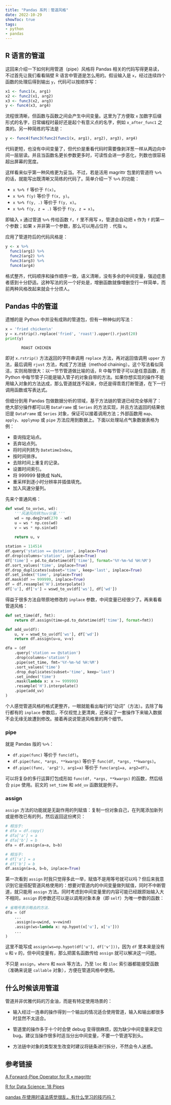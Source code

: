 ```yaml
---
title: "Pandas 系列：管道风格"
date: 2022-10-29
showToc: true
tags:
- python
- pandas
---
```


## R 语言的管道

这回来介绍一下如何利用管道（pipe）风格将 Pandas 相关的代码写得更易读，不过首先让我们看看隔壁 R 语言中管道是怎么用的。假设输入是 `x`，经过连续四个函数的处理后得到输出 `y`，代码可以按顺序写：

```R
x1 <- func1(x, arg1)
x2 <- func2(x1, arg2)
x3 <- func3(x2, arg3)
y <- func4(x3, arg4)
```

<!--more-->

流程很清晰，但函数与函数之间会产生中间变量。这里为了方便取 `x` 加数字后缀形式的名字，日常编程时最好还是起个有意义点的名字，例如 `x_after_func1` 之类的。另一种简练的写法是：

```R
y <- func4(func3(func2(func1(x, arg1), arg2), arg3), arg4)
```

代码更短，也没有中间变量了，但代价是重看代码时需要像剥洋葱一样从两边向中间一层层读。并且当函数名更长参数更多时，可读性会进一步恶化，列数也很容易超出屏幕的宽度。

这样看来似乎第一种风格更为妥当。不过，若是活用 magrittr 包里的管道符 `%>%` 的话，就能写出既清晰又简练的代码了。简单介绍一下 `%>%` 的功能：

- `x %>% f` 等价于 `f(x)`。
- `x %>% f(y)` 等价于 `f(x, y)`。
- `x %>% f(y, .)` 等价于 `f(y, x)`。
- `x %>% f(y, z = .)` 等价于 `f(y, z = x)`。

即输入 `x` 通过管道 `%>%` 传给函数 `f`，`f` 里不用写 `x`，管道会自动把 `x` 作为 `f` 的第一个参数；如果 `x` 并非第一个参数，那么可以用占位符 `.` 代指 `x`。

应用了管道符后的代码风格是：

```R
y <- x %>%
  func1(arg1) %>%
  func2(arg2) %>%
  func3(arg3) %>%
  func4(arg4)
``` 

格式整齐，代码顺序和操作顺序一致，语义清晰，没有多余的中间变量，强迫症患者感到十分舒适。这种写法的另一个好处是，增删函数就像增删空行一样简单，而前两种风格改起来就会十分烦人。

## Pandas 中的管道

遗憾的是 Python 中并没有成熟的管道包，但有一种神似的写法：

```Python
x = 'fried chicken\n'
y = x.rstrip().replace('fried', 'roast').upper().rjust(20)
print(y)
```

```
       ROAST CHICKEN
```

即对 `x.rstrip()` 方法返回的字符串调用 `replace` 方法，再对返回值调用 `upper` 方法，最后调用 `rjust` 方法，构成了方法链（method chaining）。这个写法看似简洁，实则局限很大：以一节节管道做比喻的话，R 中每节管子可以是任意函数，而 Python 中每节管子只能是输入管子的对象自带的方法。如果你想实现的操作不能用输入对象的方法达成，那么管道就连不起来，你还是得乖乖打断管道，在下一行调用函数或写表达式。

但细分到用 Pandas 包做数据分析的领域，基于方法链的管道已经完全够用了：绝大部分操作都可以用 `DataFrame` 或 `Series` 的方法实现，并且方法返回的结果依旧是 `DataFrame` 或 `Series` 对象，保证可以接着调用方法；外部函数用 `map`、`apply`、`applymap` 或 `pipe` 方法应用到数据上。下面以处理站点气象数据表格为例：

- 查询指定站点。
- 丢弃站点列。
- 将时间列转为 `DatetimeIndex`。
- 按时间排序。
- 去除时间上重复的记录。
- 设置时间索引。
- 将 999999 替换成 NaN。
- 重采样到逐小时分辨率并插值填充。
- 加入风速分量列。

先来个普通风格：

```Python
def wswd_to_uv(ws, wd):
    '''风速风向转为uv分量.'''
    wd = np.deg2rad(270 - wd)
    u = ws * np.cos(wd)
    v = ws * np.sin(wd)
    
    return u, v

station = 114514
df.query('station == @station', inplace=True)
df.drop(columns='station', inplace=True)
df['time'] = pd.to_datetime(df['time'], format='%Y-%m-%d %H:%M')
df.sort_values('time', inplace=True)
df.drop_duplicates(subset='time', keep='last', inplace=True)
df.set_index('time', inplace=True)
df.mask(df >= 999999, inplace=True)
df = df.resample('H').interpolate()
df['u'], df['v'] = wswd_to_uv(df['ws'], df['wd'])
```

得益于很多方法自带原地修改的 `inplace` 参数，中间变量已经很少了。再来看看管道风格：

```Python
def set_time(df, fmt):
    return df.assign(time=pd.to_datetime(df['time'], format=fmt))

def add_uv(df):
    u, v = wswd_to_uv(df['ws'], df['wd'])
    return df.assign(u=u, v=v)

dfa = (df
    .query('station == @station')
    .drop(columns='station')
    .pipe(set_time, fmt='%Y-%m-%d %H:%M')
    .sort_values('time')
    .drop_duplicates(subset='time', keep='last')
    .set_index('time')
    .mask(lambda x: x >= 999999)
    .resample('H').interpolate()
    .pipe(add_uv)
)
```

个人感觉管道风格的格式更整齐，一眼就能看出每行的“动词”（方法）。去除了每行都有的 `inplace` 参数后，不仅视觉上更清爽，还保证了一套操作下来输入数据不会无缘无故遭到修改。接着再说说管道风格里的两个细节。

### pipe

就是 Pandas 版的 `%>%`：

- `df.pipe(func)` 等价于 `func(df)`。
- `df.pipe(func, *args, **kwargs)` 等价于 `func(df, *args, **kwargs)`。
- `df.pipe((func, 'arg2'), arg1=a)` 等价于 `func(arg1=a, arg2=df)`。

可以将复杂的多行运算打包成形如 `func(df, *args, **kwargs)` 的函数，然后结合 `pipe` 使用。前文的 `set_time` 和 `add_uv` 函数就是例子。

### assign

`assign` 方法的功能就是无副作用的列赋值：复制一份对象自己，在列尾添加新列或是修改已有的列，然后返回这份拷贝：

```Python
# 相当于:
# dfa = df.copy()
# dfa['a'] = a
# dfa['b'] = b
dfa = df.assign(a=a, b=b)

# 相当于:
# df['a'] = a
# df['b'] = b
df.assign(a=a, b=b, inplace=True)
```

第一次看到 `assign` 时我只觉得多此一举，赋值不是用等号就可以吗？但后来我意识到它是搭配管道风格使用的：想要对管道内的中间变量做列赋值，同时不中断管道，就只能用 `assign` 方法。同时考虑到中间变量里的内容可能已经跟原始输入大不相同，`assign` 的参数还可以是以调用对象本身（即 `self`）为唯一参数的函数：

```Python
# 省略号表示略去的方法.
dfa = (df
    ...
    .assign(u=uwind, v=vwind)
    .assign(ws=lambda x: np.hypot(x['u'], x['v']))
    ...
)
```

这里不能写成 `assign(ws=np.hypot(df['u'], df['v']))`，因为 `df` 里本来是没有 `u` 和 `v` 的，但中间变量有，那么把匿名函数传给 `assign` 就可以解决这一问题。

不只是 `assign`，`where` 和 `mask` 等方法，乃至 `loc` 和 `iloc` 索引器都能接受函数（准确来说是 `callable` 对象），方便在管道风格中使用。

## 什么时候该用管道

管道并非优雅代码的万金油，而是有特定使用场景的：

- 输入经过一连串的操作得到一个输出的情况适合使用管道，输入和输出都很多时显然不太适合。

- 管道里的操作多于十个时会使 debug 变得很麻烦，因为缺少中间变量来定位 bug。建议当操作很多时适当分出中间变量，不要一个管道写到头。

- 方法链中对象的类型发生改变时建议将链条进行拆分，不然会令人迷惑。


## 参考链接

[A Forward-Pipe Operator for R • magrittr](https://magrittr.tidyverse.org/)

[R for Data Science: 18 Pipes](https://r4ds.had.co.nz/pipes.html)

[pandas 在使用时语法感觉很乱，有什么学习的技巧吗？](https://www.zhihu.com/question/289788451/answer/2495499460)